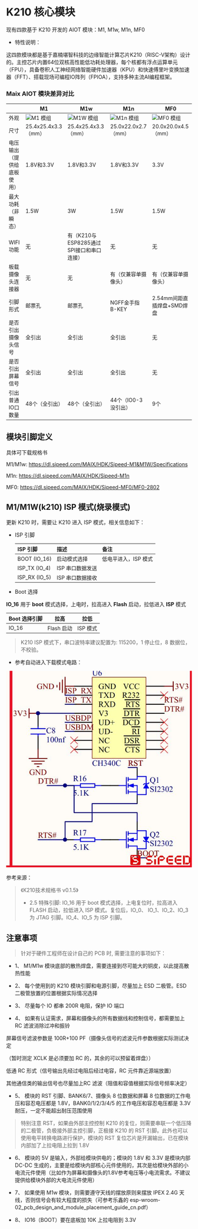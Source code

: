 # K210 核心模块

现有四款基于 K210 开发的 AIOT 模块：M1, M1w, M1n, MF0

- 特性说明：

这四款模块都是基于嘉楠堪智科技的边缘智能计算芯片K210（RISC-V架构）设计的。主控芯片内置64位双核高性能低功耗处理器，每个核都有浮点运算单元（FPU），具备卷积人工神经网络智能硬件加速器（KPU）和快速傅里叶变换加速器（FFT）、搭载现场可编程IO阵列（FPIOA），支持多种主流AI编程框架。


### Maix AIOT 模块差异对比

|                            | M1                                                           | M1w                                                         | M1n                                                          | MF0                                                          |
| -------------------------- | ------------------------------------------------------------ | ----------------------------------------------------------- | ------------------------------------------------------------ | ------------------------------------------------------------ |
| 外观                       | ![M1 模组](../../assets/mf_module/m1_m1w/sipeed_m1_module.png) | ![M1W 模组](../../assets/mf_module/m1_m1w/sipeed_m1w_module.png) | ![M1n 模组](../../assets/mf_module/m1n/sipeed_m1n_module.png) | ![MF0 模组](../../assets/mf_module/mf0_mf0dock/sipeed_mf0_module.png) |
| 尺寸                       | 25.4x25.4x3.3（mm）                                          | 25.4x25.4x3.3（mm）                                         | 25.0x22.0x2.7（mm）                                          | 20.0x20.0x4.5（mm）                                          |
| 电压输出（提供给底板使用） | 1.8V和3.3V                                                   | 1.8V和3.3V                                                  | 1.8V和3.3V                                                   | 3.3V                                                         |
| 最大功耗（非瞬态）         | 1.5W                                                         | 3W                                                          | 1.5W                                                         | 1.5W                                                         |
| WIFI功能                   | 无                                                           | 有（K210与ESP8285通过SPI接口和串口连接）                    | 无                                                           | 无                                                           |
| 板载摄像头连接器           | 无                                                           | 无                                                          | 有（仅兼容单摄像头）                                         | 有（仅兼容单摄像头）                                         |
| 引脚形式                   | 邮票孔                                                       | 邮票孔                                                      | NGFF金手指 B-KEY                                             | 2.54mm间距直插焊盘+SMD焊盘                                   |
| 是否引出摄像头信号         | 全引出                                                       | 全引出                                                      | 全引出                                                       | 无                                                           |
| 是否引出屏幕信号           | 全引出                                                       | 全引出                                                      | 全引出                                                       | 无                                                           |
| 引出普通IO口数量           | 48个（全引出）                                               | 48个（全引出）                                              | 44个（IO0-3没引出）                                          | 9个                                                          |



## 模块引脚定义

具体可下载规格书

M1/M1w: https://dl.sipeed.com/MAIX/HDK/Sipeed-M1&M1W/Specifications

M1n: https://dl.sipeed.com/MAIX/HDK/Sipeed-M1n

MF0: https://dl.sipeed.com/MAIX/HDK/Sipeed-MF0/MF0-2802

## M1/M1W(k210) ISP 模式(烧录模式)

更新 K210 时，需要让 K210 进入 ISP 模式，相关信息如下：

- ISP 引脚

  | ISP 引脚 | 描述       | 备注     |
  | ------------- | ---------- | -------- |
  | BOOT (IO_16)         | 启动模式选择 | 低电平进入，ISP 模式 |
  | ISP_TX (IO_4)         | ISP 串口数据发送 |  |
  | ISP_RX (IO_5)         | ISP 串口数据接收 |  |

- Boot 选择

 **IO_16** 用于 **boot** 模式选择，上电时，拉高进入 **Flash** 启动，拉低进入 **ISP** 模式

  | Boot 选择引脚 | 拉高       | 拉低     |
  | ------------- | ---------- | -------- |
  | IO_16         | Flash 启动 | ISP 模式 |

> K210 ISP 模式下，串口波特率建议配置为: 115200，1 停止位，8 数据位，不校验。

- 参考自动进入下载模式电路：

![](../../assets/mf_module/m1_m1w/K210_boot_reference.png)


参考来源：

> 《K210技术规格书 v0.1.5》
> - 2.5 特殊引脚:
    IO_16 用于 boot 模式选择，上电复位时，拉高进入 FLASH 启动，拉低进入 ISP 模式。复位后，IO_0、
    IO_1、IO_2、IO_3 为 JTAG 引脚。IO_4、IO_5 为 ISP 引脚。

## 注意事项

> 针对于硬件工程师在设计自己的 PCB 时, 需要注意的事项如下：

- 1、 M1/M1w 模块底部的散热焊盘，需要连接到尽可能大的铜皮，以此提高散热性能

- 2、 每个使用到的 K210 模块引脚和电源引脚，尽量加上 ESD 二极管。ESD 二极管放置的位置根据实际情况选择

- 3、 尽量每个 IO 都串 200R 电阻，保护 IO 端口

- 4、 如果有认证需求，屏幕和摄像头的所有数据线和控制信号，都需要加上 RC 滤波消除过冲和振铃

屏幕信号滤波参数是 100R+100 PF（摄像头信号的滤波元件参数根据实际测试决定

（暂时测定 XCLK 是必须要加 RC 的，其余的可以预留着焊盘））

低通 RC 形式（信号输出先经过电阻后经过电容，RC 元件靠近源端放置）

其他通信类的输出信号也尽量加上RC 滤波（阻值和容值根据实际信号频率决定）

- 5、 模块的 RST 引脚、BANK6/7、摄像头 8 位数据和屏幕 8 位数据的工作电压和容忍电压都是 1.8V，BANK0/1/2/3/4/5 的工作电压和容忍电压都是 3.3V 耐压，一定不能超出耐压范围使用

> 特别注意 RST，如果由外部主控控制 K210 的复位，则需要串联一个低压降的二极管，负极接外部主控引脚，正极接 K210 的 RST 引脚。此外也可以使用电平转换电路进行保护，模块的 RST 复位芯片是开漏输出，已在模块内部加了上拉电阻上拉到 1.8V

- 6、 模块的 5V 是输入，外部给模块供电的；模块的 1.8V 和 3.3V 是模块内部 DC-DC 生成的，主要是给模块内部核心元件使用的，其次是给模块外部的小电流元件使用（比如作为屏幕和摄像头的1.8V参考电压等小电流需求。不建议提供给模块外部的大电流元件使用）

- 7、 如果使用 M1w 模块，则需要遵守天线的摆放原则来摆放 IPEX 2.4G 天线，否则信号会有较大程度的损失（可参考乐鑫的 esp-wroom-02_pcb_design_and_module_placement_guide_cn.pdf）

- 8、 IO16（BOOT）要在底板加 10K 上拉电阻到 3.3V
